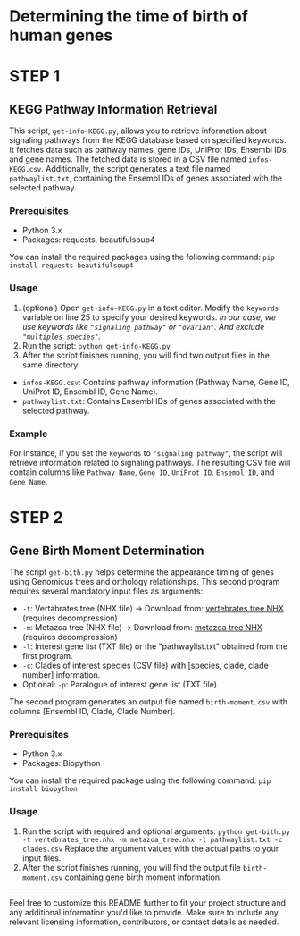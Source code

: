 # Determining the time of birth of human genes

# STEP 1
## KEGG Pathway Information Retrieval

This script, `get-info-KEGG.py`, allows you to retrieve information about signaling pathways from the KEGG database based on specified keywords. It fetches data such as pathway names, gene IDs, UniProt IDs, Ensembl IDs, and gene names. The fetched data is stored in a CSV file named `infos-KEGG.csv`. Additionally, the script generates a text file named `pathwaylist.txt`, containing the Ensembl IDs of genes associated with the selected pathway.

### Prerequisites
- Python 3.x
- Packages: requests, beautifulsoup4

You can install the required packages using the following command: `pip install requests beautifulsoup4`

### Usage
1. (optional) Open `get-info-KEGG.py` in a text editor. Modify the `keywords` variable on line 25 to specify your desired keywords.
*In our case, we use keywords like `"signaling pathway"` or `"ovarian"`. And exclude `"multiples species"`.*
3. Run the script: `python get-info-KEGG.py`
4. After the script finishes running, you will find two output files in the same directory:
- `infos-KEGG.csv`: Contains pathway information (Pathway Name, Gene ID, UniProt ID, Ensembl ID, Gene Name).
- `pathwaylist.txt`: Contains Ensembl IDs of genes associated with the selected pathway.

### Example
For instance, if you set the `keywords` to `"signaling pathway"`, the script will retrieve information related to signaling pathways. The resulting CSV file will contain columns like `Pathway Name`, `Gene ID`, `UniProt ID`, `Ensembl ID`, and `Gene Name`.

# STEP 2
## Gene Birth Moment Determination

The script `get-bith.py` helps determine the appearance timing of genes using Genomicus trees and orthology relationships. This second program requires several mandatory input files as arguments:

- `-t`: Vertabrates tree (NHX file) -> Download from: [vertebrates tree NHX](https://ftp.bio.ens.psl.eu/pub/dyogen/genomicus/109.01/protein_tree.nhx.bz2) (requires decompression)
- `-m`: Metazoa tree (NHX file) -> Download from: [metazoa tree NHX](https://ftp.bio.ens.psl.eu/pub/dyogen/genomicus-metazoa/51.01/protein_tree.nhx.bz2) (requires decompression)
- `-l`: Interest gene list (TXT file) or the "pathwaylist.txt" obtained from the first program.
- `-c`: Clades of interest species (CSV file) with [species, clade, clade number] information.
- Optional: `-p`: Paralogue of interest gene list (TXT file)

The second program generates an output file named `birth-moment.csv` with columns [Ensembl ID, Clade, Clade Number].

### Prerequisites
- Python 3.x
- Packages: Biopython

You can install the required package using the following command: `pip install biopython`

### Usage
1. Run the script with required and optional arguments: `python get-bith.py -t vertebrates_tree.nhx -m metazoa_tree.nhx -l pathwaylist.txt -c clades.csv`
Replace the argument values with the actual paths to your input files.
2. After the script finishes running, you will find the output file `birth-moment.csv` containing gene birth moment information.



---
Feel free to customize this README further to fit your project structure and any additional information you'd like to provide. Make sure to include any relevant licensing information, contributors, or contact details as needed.
